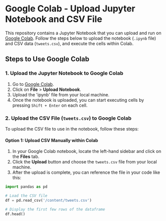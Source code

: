 # Google Colab - Upload Jupyter Notebook and CSV File

This repository contains a Jupyter Notebook that you can upload and run on [Google Colab](https://colab.research.google.com/). Follow the steps below to upload the notebook (`.ipynb` file) and CSV data (`tweets.csv`), and execute the cells within Colab.

## Steps to Use Google Colab

### 1. Upload the Jupyter Notebook to Google Colab
1. Go to [Google Colab](https://colab.research.google.com/).
2. Click on **File** > **Upload Notebook**.
3. Upload the 'ipynb' file from your local machine.
4. Once the notebook is uploaded, you can start executing cells by pressing `Shift + Enter` on each cell.

### 2. Upload the CSV File (`tweets.csv`) to Google Colab
To upload the CSV file to use in the notebook, follow these steps:

#### Option 1: Upload CSV Manually within Colab
1. In your Google Colab notebook, locate the left-hand sidebar and click on the **Files** tab.
2. Click the **Upload** button and choose the `tweets.csv` file from your local machine.
3. After the upload is complete, you can reference the file in your code like this:

```python
import pandas as pd

# Load the CSV file
df = pd.read_csv('/content/tweets.csv')

# Display the first few rows of the dataframe
df.head()
